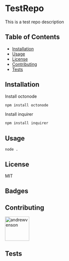 # TestRepo
  
This is a test repo description


## Table of Contents

- [Installation](#installation)
- [Usage](#usage)
- [License](#license)
- [Contributing](#contributing)
- [Tests](#tests)

## Installation

Install octonode

```bash
npm install octonode
```

Install inquirer

```bash
npm install inquirer
```


  
## Usage

```
node .

```

## License

MIT

## Badges

## Contributing
[//]: contributor-faces
<a href="https://github.com/andrewvenson"><img src="https://avatars0.githubusercontent.com/u/14009158?v=4" title="andrewvenson" width="80" height="80"></a>
          



## Tests


